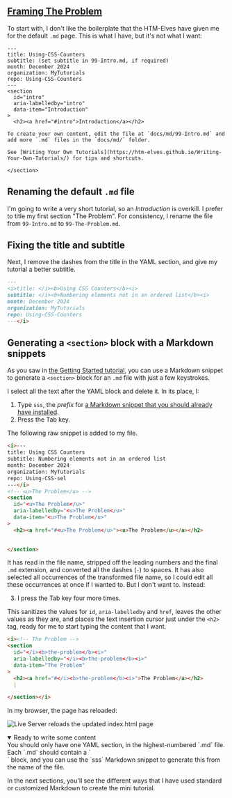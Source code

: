 <section
  id="framing-the-problem"
  aria-labelledby="framing-the-problem"
  data-item="Framing The Problem"
>
  <h2><a href="#framing-the-problem">Framing The Problem</a></h2>

To start with, I don't like the boilerplate that the HTM-Elves have given me for the default `.md` page. This is what I have, but it's not what I want:
  
```md-w
---
title: Using-CSS-Counters
subtitle: (set subtitle in 99-Intro.md, if required)
month: December 2024
organization: MyTutorials
repo: Using-CSS-Counters
---
<section
  id="intro"
  aria-labelledby="intro"
  data-item="Introduction"
>
  <h2><a href="#intro">Introduction</a></h2>

To create your own content, edit the file at `docs/md/99-Intro.md` and add more `.md` files in the `docs/md/` folder.

See [Writing Your Own Tutorials](https://htm-elves.github.io/Writing-Your-Own-Tutorials/) for tips and shortcuts.

</section>
```

## Renaming the default `.md` file

I'm going to write a very short tutorial, so an _Introduction_ is overkill. I prefer to title my first section "The Problem". For consistency, I rename the file from `99-Intro.md` to `99-The-Problem.md`.

## Fixing the title and subtitle

Next, I remove the dashes from the title in the YAML section, and give my tutorial a better subtitle.

```md
---
<i>title: </i><b>Using CSS Counters</b><i>
subtitle: </i><b>Numbering elements not in an ordered list</b><i>
month: December 2024
organization: MyTutorials
repo: Using-CSS-Counters
---</i>
```

## Generating a `<section>` block with a Markdown snippets

As you saw in [the Getting Started tutorial](https://htm-elves.github.io/Getting-Started/#testing-snippets), you can use a Markdown snippet to generate a `<section>` block for an `.md` file with just a few keystrokes.

I select all the text after the YAML block and delete it. In its place, I: 

1. Type `sss`, the _prefix_ for [a Markdown snippet that you should already have installed](https://htm-elves.github.io/Getting-Started/#markdown-snippets).
2. Press the Tab key.

The following raw snippet is added to my file.

```md
<i>---
title: Using CSS Counters
subtitle: Numbering elements not in an ordered list
month: December 2024
organization: MyTutorials
repo: Using-CSS-sel
---</i>
<!-- <u>The Problem</u> -->
<section
  id="<u>The Problem</u>"
  aria-labelledby="<u>The Problem</u>"
  data-item="<u>The Problem</u>"
>
  <h2><a href="#<u>The Problem</u>"><u>The Problem</u></a></h2>
  

</section>
```

It has read in the file name, stripped off the leading numbers and the final `.md` extension, and converted all the dashes (`-`) to spaces. It has also selected all occurrences of the transformed file name, so I could edit all these occurrences at once if I wanted to. But I don't want to. Instead:

3. I press the Tab key four more times.

This sanitizes the values for `id`, `aria-labelledby` and `href`, leaves the other values as they are, and places the text insertion cursor just under the `<h2>` tag, ready for me to start typing the content that I want.

```md
<i><!-- The Problem -->
<section
  id="</i><b>the-problem</b><i>"
  aria-labelledby="</i><b>the-problem</b><i>"
  data-item="The Problem"
>
  <h2><a href="#</i><b>the-problem</b><i>">The Problem</a></h2>
  |

</section></i>
```

In my browser, the page has reloaded:

![Live Server reloads the updated index.html page ](images/TheProblem.webp)

<details class="pivot" open>
<summary>Ready to write some content</summary>
You should only have one YAML section, in the highest-numbered `.md` file. Each `.md` should contain a `<section>` block, and you can use the `sss` Markdown snippet to generate this from the name of the file.

In the next sections, you'll see the different ways that I have used standard or customized Markdown to create the mini tutorial.

</details>

</section>